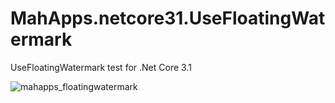 # MahApps.netcore31.UseFloatingWatermark

UseFloatingWatermark test for .Net Core 3.1

![mahapps_floatingwatermark](https://user-images.githubusercontent.com/658431/76691188-98798280-6648-11ea-8d63-aa26d5d8a287.gif)
